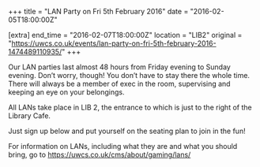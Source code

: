 +++
title = "LAN Party on Fri 5th February 2016"
date = "2016-02-05T18:00:00Z"

[extra]
end_time = "2016-02-07T18:00:00Z"
location = "LIB2"
original = "https://uwcs.co.uk/events/lan-party-on-fri-5th-february-2016-1474489110935/"
+++

Our LAN parties last almost 48 hours from Friday evening to Sunday evening. Don’t worry, though\! You don’t have to stay there the whole time. There will always be a member of exec in the room, supervising and keeping an eye on your belongings.

All LANs take place in LIB 2, the entrance to which is just to the right of the Library Cafe.

Just sign up below and put yourself on the seating plan to join in the fun\!

For information on LANs, including what they are and what you should bring, go to https://uwcs.co.uk/cms/about/gaming/lans/


